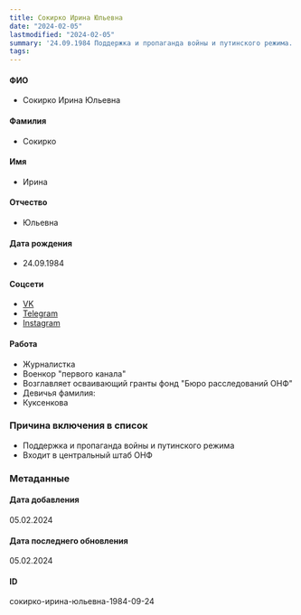 ```yaml
---
title: Сокирко Ирина Юльевна
date: "2024-02-05"
lastmodified: "2024-02-05"
summary: '24.09.1984 Поддержка и пропаганда войны и путинского режима. - Входит в центральный штаб ОНФ'
tags: 
---
```

<!--# pp2-->
<!--## Фигурант-->
<!--### Личные данные-->
#### ФИО
- Сокирко Ирина Юльевна
#### Фамилия
- Сокирко
#### Имя
- Ирина
#### Отчество
- Юльевна
#### Дата рождения
- 24.09.1984
#### Соцсети
- [VK](vk.com/id259826467)
- [Telegram](t.me/GrafinyaNegoduet)
- [Instagram](www.instagram.com/kuksenkova)
#### Работа
- Журналистка
- Военкор "первого канала"
- Возглавляет осваивающий гранты фонд "Бюро расследований ОНФ"
- Девичья фамилия:
- Куксенкова
### Причина включения в список
- Поддержка и пропаганда войны и путинского режима
- Входит в центральный штаб ОНФ
### Метаданные
#### Дата добавления
05.02.2024
#### Дата последнего обновления
05.02.2024
#### ID
сокирко-ирина-юльевна-1984-09-24
<!--## END;-->
